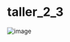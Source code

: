 # taller_2_3
![image](https://github.com/edwardavid1001/taller_2_3/assets/128154814/72e6f382-4e33-4786-a093-2150d3b74083)
